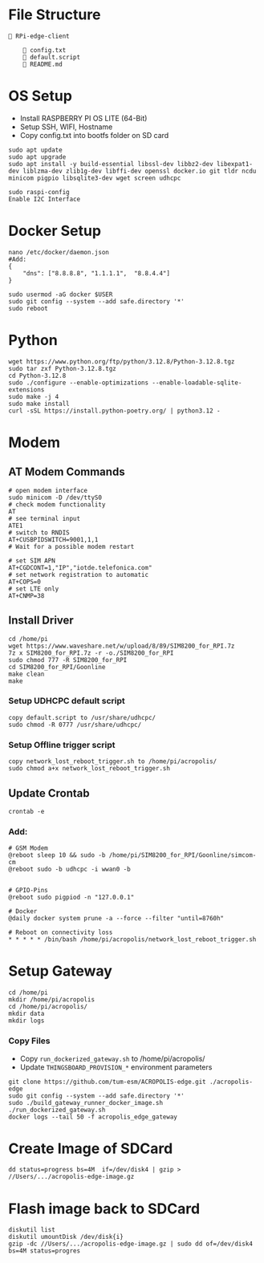 # File Structure

```
📁 RPi-edge-client

    📄 config.txt
    📄 default.script
    📄 README.md
```

# OS Setup

- Install RASPBERRY PI OS LITE (64-Bit)
- Setup SSH, WIFI, Hostname
- Copy config.txt into bootfs folder on SD card

```
sudo apt update
sudo apt upgrade
sudo apt install -y build-essential libssl-dev libbz2-dev libexpat1-dev liblzma-dev zlib1g-dev libffi-dev openssl docker.io git tldr ncdu minicom pigpio libsqlite3-dev wget screen udhcpc
```

```
sudo raspi-config
Enable I2C Interface
```

# Docker Setup

```
nano /etc/docker/daemon.json
#Add:
{
    "dns": ["8.8.8.8", "1.1.1.1",  "8.8.4.4"]
}
```

```
sudo usermod -aG docker $USER
sudo git config --system --add safe.directory '*'
sudo reboot
```

# Python

```
wget https://www.python.org/ftp/python/3.12.8/Python-3.12.8.tgz
sudo tar zxf Python-3.12.8.tgz
cd Python-3.12.8
sudo ./configure --enable-optimizations --enable-loadable-sqlite-extensions
sudo make -j 4
sudo make install
curl -sSL https://install.python-poetry.org/ | python3.12 -
```

# Modem

## AT Modem Commands

```
# open modem interface
sudo minicom -D /dev/ttyS0
# check modem functionality
AT
# see terminal input
ATE1
# switch to RNDIS
AT+CUSBPIDSWITCH=9001,1,1
# Wait for a possible modem restart

# set SIM APN
AT+CGDCONT=1,"IP","iotde.telefonica.com"
# set network registration to automatic
AT+COPS=0
# set LTE only
AT+CNMP=38
```

## Install Driver

```
cd /home/pi
wget https://www.waveshare.net/w/upload/8/89/SIM8200_for_RPI.7z
7z x SIM8200_for_RPI.7z -r -o./SIM8200_for_RPI
sudo chmod 777 -R SIM8200_for_RPI
cd SIM8200_for_RPI/Goonline
make clean
make
```

### Setup UDHCPC default script

```
copy default.script to /usr/share/udhcpc/
sudo chmod -R 0777 /usr/share/udhcpc/
```

### Setup Offline trigger script

```
copy network_lost_reboot_trigger.sh to /home/pi/acropolis/
sudo chmod a+x network_lost_reboot_trigger.sh
```

## Update Crontab

```
crontab -e
```

### Add:

```
# GSM Modem
@reboot sleep 10 && sudo -b /home/pi/SIM8200_for_RPI/Goonline/simcom-cm
@reboot sudo -b udhcpc -i wwan0 -b


# GPIO-Pins
@reboot sudo pigpiod -n "127.0.0.1"

# Docker
@daily docker system prune -a --force --filter "until=8760h"

# Reboot on connectivity loss
* * * * * /bin/bash /home/pi/acropolis/network_lost_reboot_trigger.sh
```

# Setup Gateway

```
cd /home/pi
mkdir /home/pi/acropolis
cd /home/pi/acropolis/
mkdir data
mkdir logs
```

### Copy Files

- Copy `run_dockerized_gateway.sh` to /home/pi/acropolis/
- Update `THINGSBOARD_PROVISION_*` environment parameters

```
git clone https://github.com/tum-esm/ACROPOLIS-edge.git ./acropolis-edge
sudo git config --system --add safe.directory '*'
sudo ./build_gateway_runner_docker_image.sh
./run_dockerized_gateway.sh
docker logs --tail 50 -f acropolis_edge_gateway
```

# Create Image of SDCard

```
dd status=progress bs=4M  if=/dev/disk4 | gzip > //Users/.../acropolis-edge-image.gz
```

# Flash image back to SDCard

```
diskutil list
diskutil umountDisk /dev/disk{i}
gzip -dc //Users/.../acropolis-edge-image.gz | sudo dd of=/dev/disk4 bs=4M status=progres
```
